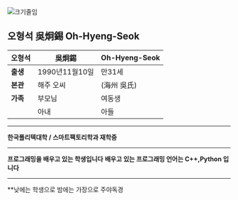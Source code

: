 ![크기줄임](https://user-images.githubusercontent.com/112455467/195647764-b70bb4d0-a6fd-4351-ac41-f14a7ac94123.jpg)

##  오형석 吳炯錫 Oh-Hyeng-Seok

| 오형석   | 吳炯錫 | Oh-Hyeng-Seok                                |
| ---------- | ---------- |------------------------------------ |
| **출생** | 1990년11월10일 |만31세                 | 
|**본관**|해주 오씨|(海州 吳氏)|
|**가족**|부모님|여동생|
|  |아내|아들|

----------------------------------------------------------------------------------

**한국폴리텍대학 / 스마트팩토리학과 재학중**

--------------------------------------------------

**프로그래밍을 배우고 있는 학생입니다**
**배우고 있는 프로그래밍 언어는 C++,Python 입니다**

--------------------------------------------------------

**낮에는 학생으로 밤에는 가장으로 주야독경
